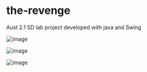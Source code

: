 # the-revenge
Aust 2.1 SD lab project developed with java and Swing

![image](https://user-images.githubusercontent.com/39572828/152300114-201bbab5-b27f-4f26-87f1-2a849a169161.png)

![image](https://user-images.githubusercontent.com/39572828/152300217-ab0acad7-14ae-4e12-b432-0e6df181aca7.png)

![image](https://user-images.githubusercontent.com/39572828/152300261-5a795a85-60dc-4d6a-96e0-581e2390f99c.png)
